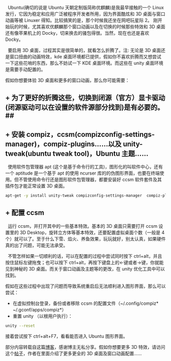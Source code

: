 &nbsp;&nbsp;Ubuntu(确切的说是 Ubuntu 天朝定制版简称优麒麟)是我最早接触的一个 Linux 发行，它因为稳定和应用广泛被程序开发者所用，因为界面酷炫和 3D 桌面与窗口动画等被 Linuxer 得知。比较搞笑的是，那个时候我还坐在网吧玩星际 2。 刚开始玩的时候，尤其喜欢优麒麟那个窗口动画以及在切换的时候那些特效和 3D 桌面还有像苹果机上的 Docky，切来换去的骚包得很。当然，现在也还是喜欢 Docky。 

&nbsp;&nbsp;要启用 3D 桌面，过程其实是很简单的，就看怎么折腾了。注: 无论是 3D 桌面还是窗口扭曲的动画特效，kde 桌面环境都已提供，假如你不喜欢折腾而又想尝试一下这些花哨的东西，那么不妨试一下 KDE 桌面环境。而这些在 unity 桌面环境是需要手动配置的。

假如你想要体验 3D 桌面和更多的窗口动画，那么你可能需要：
## + 为了更好的折腾这些，切换到闭源（官方）显卡驱动(闭源驱动可以在设置的软件源部分找到)是有必要的。##
## + 安装 compiz，ccsm(compizconfig-settings-manager)，compiz-plugins……以及 unity-tweak(ubuntu tweak tool)，Ubuntu 主题……

&nbsp;&nbsp;使用软件包管理器 apt (这个是基于命令行的工具)，图形化的叫软件中心，还有一个 aptitude 是一个基于 apt 的使用 ncurser 库的的伪图形界面，也要在终端使用。但不管使用命令行还是图形软件包管理器，都要安装好 ccsm 软件套件及其插件包才能正常设置 3D 桌面。 

```Bash
apt-get -y install unity-tweak compizconfig-settings-manager  compiz-plugins-extra compiz-plugins
```
## + 配置 ccsm ##

&nbsp;&nbsp;运行 ccsm，并打开其中的一些基本特效。基本的 3D 桌面只需要打开 ccsm 设置里的 3D Desktop，旋转立方体等基本特效，还要配置虚拟桌面个数（一般是 4 个）就可以了。至于什么下雪、焰火、养鱼效果，玩玩就好，别太认真，如果硬件真的出了问题，可能无法承受。

&nbsp;&nbsp;不管怎样如果一切顺利的话，可以在配置的过程中尝试同时按下 ctrl+alt，并且按住鼠标左键拖曳；也可以按下 ctrl+alt，再按下键盘上的←键或者→键，你就能见到神秘的 3D 桌面。而关于窗口动画及主题等的更改，在 unity 优化工具中可以找到。

假如在这些过程中出现了问题而导致系统重启后无法顺利进入图形界面，那么可以尝试：
 + 在虚拟控制台登录，备份或者移除 ccsm 的配置文件（~/.config/compiz* ~/.gconf/apps/compiz*）
 + 重置 unity （以根用户执行）：

```Bash
unity --reset
```

接着尝试按下 ctrl+alt+F7，看看能否进入 Ubuntu 图形界面。

部分内容转载自这篇[博客][0]，感谢博主无私分享。假如你想要更多 3D 特效，请访问这个[帖子][1]，作者在里面介绍了更多更全的 3D 桌面及窗口动画配置……

[0]: https://
[1]: https://
